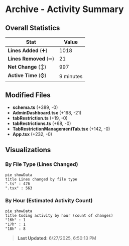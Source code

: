 # Archive - Activity Summary 

## Overall Statistics

| Stat                   | Value                                                             |
| ---------------------- | ----------------------------------------------------------------- |
| **Lines Added** (➕)   | 1018                                          |
| **Lines Removed** (➖) | 21                                        |
| **Net Change** (↕)    | 997                |
| **Active Time** (⌚)   | 9 minutes |


## Modified Files
- **schema.ts** (+389, -0)
- **AdminDashboard.tsx** (+168, -21)
- **tabRestriction.ts** (+19, -0)
- **tabRestrictions.ts** (+68, -0)
- **TabRestrictionManagementTab.tsx** (+142, -0)
- **App.tsx** (+232, -0)

## Visualizations

### By File Type (Lines Changed)

```mermaid
pie showData
title Lines changed by file type
".ts" : 476
".tsx" : 563
```

### By Hour (Estimated Activity Count)

```mermaid
pie showData
title Coding activity by hour (count of changes)
"16h" : 1
"17h" : 1
"18h" : 8
```


> **Last Updated:** 6/27/2025, 6:50:13 PM